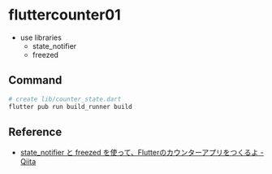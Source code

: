 # fluttercounter01

- use libraries
    - state_notifier
    - freezed

## Command

```bash
# create lib/counter_state.dart
flutter pub run build_runner build
```

## Reference

- [state_notifier と freezed を使って、Flutterのカウンターアプリをつくるよ - Qiita](https://qiita.com/karamage/items/4b1aff984b1af7541b73)